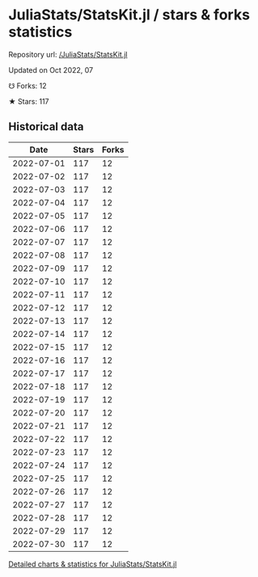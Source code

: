 # JuliaStats/StatsKit.jl / stars & forks statistics

Repository url: [/JuliaStats/StatsKit.jl](https://github.com/JuliaStats/StatsKit.jl)

Updated on Oct 2022, 07

☋ Forks: 12

★ Stars: 117

## Historical data
| Date | Stars | Forks |
|------|-------|-------|
| 2022-07-01 | 117 | 12 | 
| 2022-07-02 | 117 | 12 | 
| 2022-07-03 | 117 | 12 | 
| 2022-07-04 | 117 | 12 | 
| 2022-07-05 | 117 | 12 | 
| 2022-07-06 | 117 | 12 | 
| 2022-07-07 | 117 | 12 | 
| 2022-07-08 | 117 | 12 | 
| 2022-07-09 | 117 | 12 | 
| 2022-07-10 | 117 | 12 | 
| 2022-07-11 | 117 | 12 | 
| 2022-07-12 | 117 | 12 | 
| 2022-07-13 | 117 | 12 | 
| 2022-07-14 | 117 | 12 | 
| 2022-07-15 | 117 | 12 | 
| 2022-07-16 | 117 | 12 | 
| 2022-07-17 | 117 | 12 | 
| 2022-07-18 | 117 | 12 | 
| 2022-07-19 | 117 | 12 | 
| 2022-07-20 | 117 | 12 | 
| 2022-07-21 | 117 | 12 | 
| 2022-07-22 | 117 | 12 | 
| 2022-07-23 | 117 | 12 | 
| 2022-07-24 | 117 | 12 | 
| 2022-07-25 | 117 | 12 | 
| 2022-07-26 | 117 | 12 | 
| 2022-07-27 | 117 | 12 | 
| 2022-07-28 | 117 | 12 | 
| 2022-07-29 | 117 | 12 | 
| 2022-07-30 | 117 | 12 | 


[Detailed charts & statistics for JuliaStats/StatsKit.jl](https://reviewgithub.com/rep/JuliaStats/StatsKit.jl)
